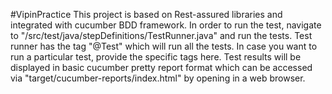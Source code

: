 #VipinPractice
This project is based on Rest-assured libraries and integrated with cucumber BDD framework.
In order to run the test, navigate to "/src/test/java/stepDefinitions/TestRunner.java" and run the tests.
Test runner has the tag "@Test" which will run all the tests. In case you want to run a particular test, provide the specific tags here.
Test results will be displayed in basic cucumber pretty report format which can be accessed via "target/cucumber-reports/index.html" by opening in a web browser.
